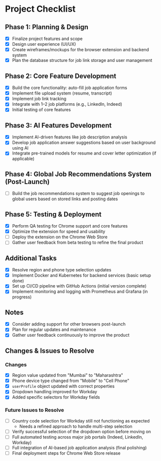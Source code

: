 # Project Checklist

## Phase 1: Planning & Design
- [x] Finalize project features and scope
- [x] Design user experience (UI/UX)
- [x] Create wireframes/mockups for the browser extension and backend system
- [x] Plan the database structure for job link storage and user management

## Phase 2: Core Feature Development
- [x] Build the core functionality: auto-fill job application forms
- [x] Implement file upload system (resume, transcript)
- [x] Implement job link tracking
- [x] Integrate with 1–2 job platforms (e.g., LinkedIn, Indeed)
- [x] Initial testing of core features

## Phase 3: AI Features Development
- [x] Implement AI-driven features like job description analysis
- [x] Develop job application answer suggestions based on user background using AI
- [x] Integrate pre-trained models for resume and cover letter optimization (if applicable)

## Phase 4: Global Job Recommendations System (Post-Launch)
- [ ] Build the job recommendations system to suggest job openings to global users based on stored links and posting dates

## Phase 5: Testing & Deployment
- [x] Perform QA testing for Chrome support and core features
- [x] Optimize the extension for speed and usability
- [ ] Deploy the extension on the Chrome Web Store
- [ ] Gather user feedback from beta testing to refine the final product

## Additional Tasks
- [x] Resolve region and phone type selection updates
- [x] Implement Docker and Kubernetes for backend services (basic setup done)
- [x] Set up CI/CD pipeline with GitHub Actions (initial version complete)
- [x] Implement monitoring and logging with Prometheus and Grafana (in progress)

## Notes
- [x] Consider adding support for other browsers post-launch
- [x] Plan for regular updates and maintenance
- [x] Gather user feedback continuously to improve the product

## Changes & Issues to Resolve

### Changes
- [x] Region value updated from "Mumbai" to "Maharashtra"
- [x] Phone device type changed from "Mobile" to "Cell Phone"
- [x] `userProfile` object updated with correct properties
- [x] Dropdown handling improved for Workday
- [x] Added specific selectors for Workday fields

### Future Issues to Resolve
- [ ] Country code selection for Workday still not functioning as expected
  - Needs a refined approach to handle multi-step selection
- [ ] Verify successful selection of the dropdown option before moving on
- [ ] Full automated testing across major job portals (Indeed, LinkedIn, Workday)  
- [ ] Full integration of AI-based job application analysis (final polishing)
- [ ] Final deployment steps for Chrome Web Store release